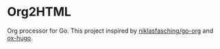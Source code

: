 # Org2HTML

Org processor for Go.
This project inspired by [niklasfasching/go-org](https://github.com/niklasfasching/go-org) and [ox-hugo](https://ox-hugo.scripter.co/.).
